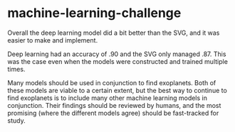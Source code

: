 # machine-learning-challenge


Overall the deep learning model did a bit better than the SVG, and it was easier to make and implement. 

Deep learning had an accuracy of .90 and the SVG only managed .87. This was the case even when the models were constructed and trained multiple times. 

Many models should be used in conjunction to find exoplanets. Both of these models are viable to a certain extent, but the best way to continue to find exoplanets is to include many other machine learning models in conjunction. Their findings should be reviewed by humans, and the most promising (where the different models agree) should be fast-tracked for study.

